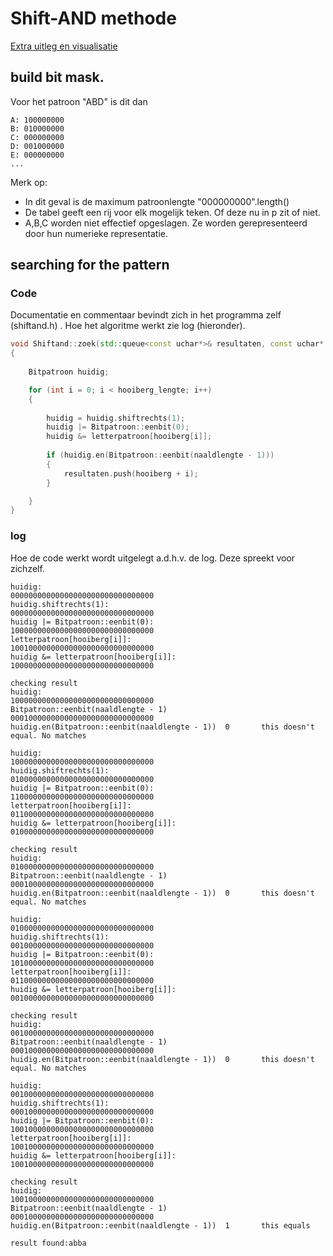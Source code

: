 # Shift-AND methode
[Extra uitleg en visualisatie](http://alvaro-videla.com/2014/01/shift-and-visualization.html)
## build bit mask. 

Voor het patroon "ABD" is dit dan 
```
A: 100000000 
B: 010000000 
C: 000000000 
D: 001000000 
E: 000000000 
... 
```

Merk op:  
- In dit geval is de maximum patroonlengte "000000000".length() 
- De tabel geeft een rij voor elk mogelijk teken. Of deze nu in p zit of niet. 
- A,B,C worden niet effectief opgeslagen. Ze worden gerepresenteerd door hun numerieke representatie. 

 

## searching for the pattern 
### Code
Documentatie en commentaar bevindt zich in het programma zelf (shiftand.h)
. Hoe het algoritme werkt zie log (hieronder).

```cpp
void Shiftand::zoek(std::queue<const uchar*>& resultaten, const uchar* hooiberg, uint hooiberg_lengte)
{
   
    Bitpatroon huidig;

    for (int i = 0; i < hooiberg_lengte; i++)
    {   
       
        huidig = huidig.shiftrechts(1);
        huidig |= Bitpatroon::eenbit(0);
        huidig &= letterpatroon[hooiberg[i]];
           
        if (huidig.en(Bitpatroon::eenbit(naaldlengte - 1)))
        {
            resultaten.push(hooiberg + i);
        }

    } 
}
```
### log 
Hoe de code werkt wordt uitgelegt a.d.h.v. de log. Deze spreekt voor zichzelf.
```
huidig:                                        00000000000000000000000000000000
huidig.shiftrechts(1):                         00000000000000000000000000000000
huidig |= Bitpatroon::eenbit(0):                10000000000000000000000000000000
letterpatroon[hooiberg[i]]:                     10010000000000000000000000000000
huidig &= letterpatroon[hooiberg[i]]:           10000000000000000000000000000000

checking result
huidig:                                        10000000000000000000000000000000
Bitpatroon::eenbit(naaldlengte - 1)             00010000000000000000000000000000
huidig.en(Bitpatroon::eenbit(naaldlengte - 1))  0       this doesn't equal. No matches

huidig:                                        10000000000000000000000000000000
huidig.shiftrechts(1):                         01000000000000000000000000000000
huidig |= Bitpatroon::eenbit(0):                11000000000000000000000000000000
letterpatroon[hooiberg[i]]:                     01100000000000000000000000000000
huidig &= letterpatroon[hooiberg[i]]:           01000000000000000000000000000000

checking result
huidig:                                        01000000000000000000000000000000
Bitpatroon::eenbit(naaldlengte - 1)             00010000000000000000000000000000
huidig.en(Bitpatroon::eenbit(naaldlengte - 1))  0       this doesn't equal. No matches

huidig:                                        01000000000000000000000000000000
huidig.shiftrechts(1):                         00100000000000000000000000000000
huidig |= Bitpatroon::eenbit(0):                10100000000000000000000000000000
letterpatroon[hooiberg[i]]:                     01100000000000000000000000000000
huidig &= letterpatroon[hooiberg[i]]:           00100000000000000000000000000000

checking result
huidig:                                        00100000000000000000000000000000
Bitpatroon::eenbit(naaldlengte - 1)             00010000000000000000000000000000
huidig.en(Bitpatroon::eenbit(naaldlengte - 1))  0       this doesn't equal. No matches

huidig:                                        00100000000000000000000000000000
huidig.shiftrechts(1):                         00010000000000000000000000000000
huidig |= Bitpatroon::eenbit(0):                10010000000000000000000000000000
letterpatroon[hooiberg[i]]:                     10010000000000000000000000000000
huidig &= letterpatroon[hooiberg[i]]:           10010000000000000000000000000000

checking result
huidig:                                        10010000000000000000000000000000
Bitpatroon::eenbit(naaldlengte - 1)             00010000000000000000000000000000
huidig.en(Bitpatroon::eenbit(naaldlengte - 1))  1       this equals

result found:abba
```

